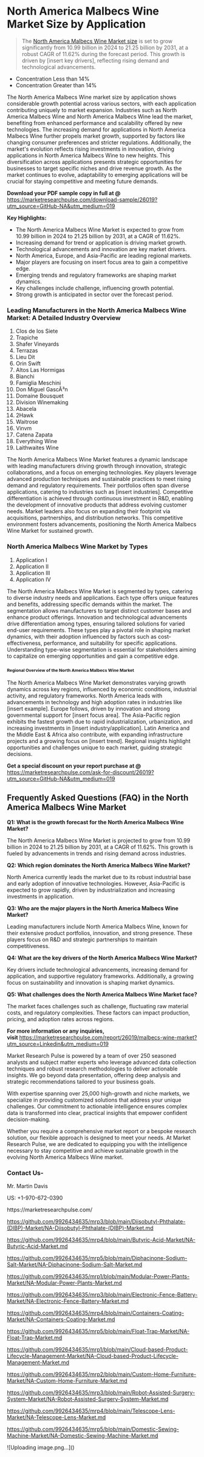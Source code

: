 <h1>North America Malbecs Wine Market&nbsp;Size by Application</h1><blockquote><p>The <a href="https://marketresearchpulse.com/download-sample/26019?utm_source=GitHub-NA&amp;utm_medium=019">North America Malbecs Wine Market size</a> is set to grow significantly from 10.99 billion in 2024 to 21.25 billion by 2031, at a robust CAGR of 11.62% during the forecast period. This growth is driven by [insert key drivers], reflecting rising demand and technological advancements.</p></blockquote><ul><li>Concentration Less than 14%<li> Concentration Greater than 14%</li></ul><p>The North America Malbecs Wine market size by application shows considerable growth potential across various sectors, with each application contributing uniquely to market expansion. Industries such as North America Malbecs Wine and North America Malbecs Wine lead the market, benefiting from enhanced performance and scalability offered by new technologies. The increasing demand for applications in North America Malbecs Wine further propels market growth, supported by factors like changing consumer preferences and stricter regulations. Additionally, the market's evolution reflects rising investments in innovation, driving applications in North America Malbecs Wine to new heights. This diversification across applications presents strategic opportunities for businesses to target specific niches and drive revenue growth. As the market continues to evolve, adaptability to emerging applications will be crucial for staying competitive and meeting future demands.</p><p><strong>Download your PDF sample copy in full at @ </strong><a href="https://marketresearchpulse.com/download-sample/26019?utm_source=GitHub-NA&amp;utm_medium=019">https://marketresearchpulse.com/download-sample/26019?utm_source=GitHub-NA&amp;utm_medium=019</a></p><p><strong>Key Highlights: </strong></p><ul><li>The North America Malbecs Wine Market is expected to grow from 10.99 billion in 2024 to 21.25 billion by 2031, at a CAGR of 11.62%.</li><li>Increasing demand for trend or application is driving market growth.</li><li>Technological advancements and innovation are key market drivers.</li><li>North America, Europe, and Asia-Pacific are leading regional markets.</li><li>Major players are focusing on insert focus area to gain a competitive edge.</li><li>Emerging trends and regulatory frameworks are shaping market dynamics.</li><li>Key challenges include challenge, influencing growth potential.</li><li>Strong growth is anticipated in sector over the forecast period.</li></ul><h3>Leading Manufacturers in the North America Malbecs Wine Market: A Detailed Industry Overview</h3><ol><li>Clos de los Siete</li><li>Trapiche</li><li>Shafer Vineyards</li><li>Terrazas</li><li>Lieu Dit</li><li>Orin Swift</li><li>Altos Las Hormigas</li><li>Bianchi</li><li>Famiglia Meschini</li><li>Don Miguel GascÃ³n</li><li>Domaine Bousquet</li><li>Division Winemaking</li><li>Abacela</li><li>2Hawk</li><li>Waitrose</li><li>Vinvm</li><li>Catena Zapata</li><li>Everything Wine</li><li>Laithwaites Wine</li></ol><div class="flex max-w-full flex-col flex-grow"><div class="min-h-8 text-message flex w-full flex-col items-end gap-2 whitespace-normal break-words [.text-message+&amp;]:mt-5" dir="auto" data-message-author-role="assistant" data-message-id="fd8432e4-4910-450d-b182-61b7bfb0a01f" data-message-model-slug="gpt-4o"><div class="flex w-full flex-col gap-1 empty:hidden first:pt-[3px]"><div class="markdown prose w-full break-words dark:prose-invert light"><p>The North America Malbecs Wine Market features a dynamic landscape with leading manufacturers driving growth through innovation, strategic collaborations, and a focus on emerging technologies. Key players leverage advanced production techniques and sustainable practices to meet rising demand and regulatory requirements. Their portfolios often span diverse applications, catering to industries such as [insert industries]. Competitive differentiation is achieved through continuous investment in R&amp;D, enabling the development of innovative products that address evolving customer needs. Market leaders also focus on expanding their footprint via acquisitions, partnerships, and distribution networks. This competitive environment fosters advancements, positioning the North America Malbecs Wine Market for sustained growth.</p></div></div></div></div><h3>North America Malbecs Wine Market by Types</h3><ol><li>Application I<li> Application II<li> Application III<li> Application IV</li></ol><div class="flex max-w-full flex-col flex-grow"><div class="min-h-8 text-message flex w-full flex-col items-end gap-2 whitespace-normal break-words [.text-message+&amp;]:mt-5" dir="auto" data-message-author-role="assistant" data-message-id="084470be-0bb7-4664-bddf-5156b4f41249" data-message-model-slug="gpt-4o-mini"><div class="flex w-full flex-col gap-1 empty:hidden first:pt-[3px]"><div class="markdown prose w-full break-words dark:prose-invert light"><p>The North America Malbecs Wine Market is segmented by types, catering to diverse industry needs and applications. Each type offers unique features and benefits, addressing specific demands within the market. The segmentation allows manufacturers to target distinct customer bases and enhance product offerings. Innovation and technological advancements drive differentiation among types, ensuring tailored solutions for varied end-user requirements. These types play a pivotal role in shaping market dynamics, with their adoption influenced by factors such as cost-effectiveness, performance, and suitability for specific applications. Understanding type-wise segmentation is essential for stakeholders aiming to capitalize on emerging opportunities and gain a competitive edge.</p></div></div></div></div><h3><span style="font-size: 11px;">Regional Overview of the North America Malbecs Wine Market</span></h3><div class="flex max-w-full flex-col flex-grow"><div class="min-h-8 text-message flex w-full flex-col items-end gap-2 whitespace-normal break-words [.text-message+&amp;]:mt-5" dir="auto" data-message-author-role="assistant" data-message-id="e9038762-ce64-4e30-91c9-9bd413514231" data-message-model-slug="gpt-4o-mini"><div class="flex w-full flex-col gap-1 empty:hidden first:pt-[3px]"><div class="markdown prose w-full break-words dark:prose-invert light"><p>The North America Malbecs Wine Market demonstrates varying growth dynamics across key regions, influenced by economic conditions, industrial activity, and regulatory frameworks. North America leads with advancements in technology and high adoption rates in industries like [insert example]. Europe follows, driven by innovation and strong governmental support for [insert focus area]. The Asia-Pacific region exhibits the fastest growth due to rapid industrialization, urbanization, and increasing investments in [insert industry/application]. Latin America and the Middle East &amp; Africa also contribute, with expanding infrastructure projects and a growing focus on [insert trend]. Regional insights highlight opportunities and challenges unique to each market, guiding strategic decisions.</p></div></div></div></div><p><strong>Get a special discount on your report purchase at @ </strong><a href="https://marketresearchpulse.com/ask-for-discount/26019?utm_source=GitHub-NA&amp;utm_medium=019">https://marketresearchpulse.com/ask-for-discount/26019?utm_source=GitHub-NA&amp;utm_medium=019</a></p><h2>Frequently Asked Questions (FAQ) in the North America Malbecs Wine Market</h2><p><strong>Q1: What is the growth forecast for the North America Malbecs Wine Market?</strong></p><p>The North America Malbecs Wine Market is projected to grow from 10.99 billion in 2024 to 21.25 billion by 2031, at a CAGR of 11.62%. This growth is fueled by advancements in trends and rising demand across industries.</p><p><strong>Q2: Which region dominates the North America Malbecs Wine Market?</strong></p><p>North America currently leads the market due to its robust industrial base and early adoption of innovative technologies. However, Asia-Pacific is expected to grow rapidly, driven by industrialization and increasing investments in application.</p><p><strong>Q3: Who are the major players in the North America Malbecs Wine Market?</strong></p><p>Leading manufacturers include North America Malbecs Wine, known for their extensive product portfolios, innovation, and strong presence. These players focus on R&amp;D and strategic partnerships to maintain competitiveness.</p><p><strong>Q4: What are the key drivers of the North America Malbecs Wine Market?</strong></p><p>Key drivers include technological advancements, increasing demand for application, and supportive regulatory frameworks. Additionally, a growing focus on sustainability and innovation is shaping market dynamics.</p><p><strong>Q5: What challenges does the North America Malbecs Wine Market face?</strong></p><p>The market faces challenges such as challenge, fluctuating raw material costs, and regulatory complexities. These factors can impact production, pricing, and adoption rates across regions.</p><p><strong>For more information or any inquiries, visit&nbsp;</strong><a href="https://marketresearchpulse.com/report/26019/malbecs-wine-market?utm_source=Linkedin&utm_medium=019">https://marketresearchpulse.com/report/26019/malbecs-wine-market?utm_source=Linkedin&utm_medium=019</a></p><p>Market Research Pulse is powered by a team of over 250 seasoned analysts and subject matter experts who leverage advanced data collection techniques and robust research methodologies to deliver actionable insights. We go beyond data presentation, offering deep analysis and strategic recommendations tailored to your business goals.</p><p>With expertise spanning over 25,000 high-growth and niche markets, we specialize in providing customized solutions that address your unique challenges. Our commitment to actionable intelligence ensures complex data is transformed into clear, practical insights that empower confident decision-making.</p><p>Whether you require a comprehensive market report or a bespoke research solution, our flexible approach is designed to meet your needs. At Market Research Pulse, we are dedicated to equipping you with the intelligence necessary to stay competitive and achieve sustainable growth in the evolving North America Malbecs Wine market.</p><h3><strong>Contact Us-</strong></h3><p>Mr. Martin Davis</p><p>US: +1-970-672-0390</p><p>https://marketresearchpulse.com/</p><p><a href="https://github.com/9926434635/mrp3/blob/main/Diisobutyl-Phthalate-(DIBP)-Market/NA-Diisobutyl-Phthalate-(DIBP)-Market.md">https://github.com/9926434635/mrp3/blob/main/Diisobutyl-Phthalate-(DIBP)-Market/NA-Diisobutyl-Phthalate-(DIBP)-Market.md</a></p><p><a href="https://github.com/9926434635/mrp4/blob/main/Butyric-Acid-Market/NA-Butyric-Acid-Market.md">https://github.com/9926434635/mrp4/blob/main/Butyric-Acid-Market/NA-Butyric-Acid-Market.md</a></p><p><a href="https://github.com/9926434635/mrp5/blob/main/Diphacinone-Sodium-Salt-Market/NA-Diphacinone-Sodium-Salt-Market.md">https://github.com/9926434635/mrp5/blob/main/Diphacinone-Sodium-Salt-Market/NA-Diphacinone-Sodium-Salt-Market.md</a></p><p><a href="https://github.com/9926434635/mrp1/blob/main/Modular-Power-Plants-Market/NA-Modular-Power-Plants-Market.md">https://github.com/9926434635/mrp1/blob/main/Modular-Power-Plants-Market/NA-Modular-Power-Plants-Market.md</a></p><p><a href="https://github.com/9926434635/mrp3/blob/main/Electronic-Fence-Battery-Market/NA-Electronic-Fence-Battery-Market.md">https://github.com/9926434635/mrp3/blob/main/Electronic-Fence-Battery-Market/NA-Electronic-Fence-Battery-Market.md</a></p><p><a href="https://github.com/9926434635/mrp4/blob/main/Containers-Coating-Market/NA-Containers-Coating-Market.md">https://github.com/9926434635/mrp4/blob/main/Containers-Coating-Market/NA-Containers-Coating-Market.md</a></p><p><a href="https://github.com/9926434635/mrp5/blob/main/Float-Trap-Market/NA-Float-Trap-Market.md">https://github.com/9926434635/mrp5/blob/main/Float-Trap-Market/NA-Float-Trap-Market.md</a></p><p><a href="https://github.com/9926434635/mrp1/blob/main/Cloud-based-Product-Lifecycle-Management-Market/NA-Cloud-based-Product-Lifecycle-Management-Market.md">https://github.com/9926434635/mrp1/blob/main/Cloud-based-Product-Lifecycle-Management-Market/NA-Cloud-based-Product-Lifecycle-Management-Market.md</a></p><p><a href="https://github.com/9926434635/mrp2/blob/main/Custom-Home-Furniture-Market/NA-Custom-Home-Furniture-Market.md">https://github.com/9926434635/mrp2/blob/main/Custom-Home-Furniture-Market/NA-Custom-Home-Furniture-Market.md</a></p><p><a href="https://github.com/9926434635/mrp3/blob/main/Robot-Assisted-Surgery-System-Market/NA-Robot-Assisted-Surgery-System-Market.md">https://github.com/9926434635/mrp3/blob/main/Robot-Assisted-Surgery-System-Market/NA-Robot-Assisted-Surgery-System-Market.md</a></p><p><a href="https://github.com/9926434635/mrp4/blob/main/Telescope-Lens-Market/NA-Telescope-Lens-Market.md">https://github.com/9926434635/mrp4/blob/main/Telescope-Lens-Market/NA-Telescope-Lens-Market.md</a></p><p><a href="https://github.com/9926434635/mrp5/blob/main/Domestic-Sewing-Machine-Market/NA-Domestic-Sewing-Machine-Market.md">https://github.com/9926434635/mrp5/blob/main/Domestic-Sewing-Machine-Market/NA-Domestic-Sewing-Machine-Market.md</a></p>
![Uploading image.png…]()
